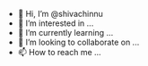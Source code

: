 - 👋 Hi, I’m @shivachinnu
- 👀 I’m interested in ...
- 🌱 I’m currently learning ...
- 💞️ I’m looking to collaborate on ...
- 📫 How to reach me ...

<!---
shivachinnu/shivachinnu is a ✨ special ✨ repository because its `README.md` (this file) appears on your GitHub profile.
You can click the Preview link to take a look at your changes.
--->

